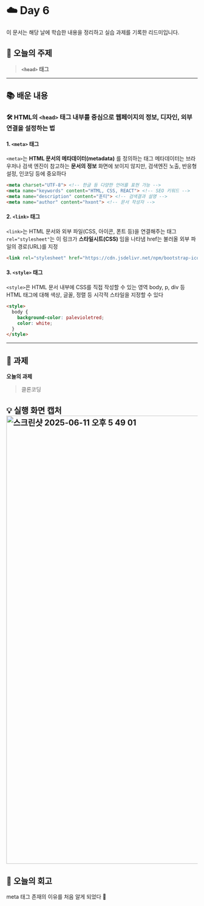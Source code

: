 # ☁️ Day 6
이 문서는 해당 날에 학습한 내용을 정리하고 실습 과제를 기록한 리드미입니다.

## 🔖 오늘의 주제
> **`<head>` 태그**

---

## 📚 배운 내용

### 🛠 HTML의 `<head>` 태그 내부를 중심으로 웹페이지의 정보, 디자인, 외부 연결을 설정하는 법

#### 1. `<meta>` 태그
`<meta>`는 **HTML 문서의 메타데이터(metadata)** 를 정의하는 태그
메타데이터는 브라우저나 검색 엔진이 참고하는 **문서의 정보**
화면에 보이지 않지만, 검색엔진 노출, 반응형 설정, 인코딩 등에 중요하다

```html
<meta charset="UTF-8"> <!-- 한글 등 다양한 언어를 표현 가능 -->
<meta name="keywords" content="HTML, CSS, REACT"> <!-- SEO 키워드 -->
<meta name="description" content="훈티"> <!-- 검색결과 설명 -->
<meta name="author" content="hxont"> <!-- 문서 작성자 -->
```

#### 2. `<link>` 태그
`<link>`는 HTML 문서와 외부 파일(CSS, 아이콘, 폰트 등)을 연결해주는 태그
`rel="stylesheet"`는 이 링크가 **스타일시트(CSS)** 임을 나타냄 href는 불러올 외부 파일의 경로(URL)를 지정

```html
<link rel="stylesheet" href="https://cdn.jsdelivr.net/npm/bootstrap-icons@1.13.1/font/bootstrap-icons.min.css">
```

#### 3. `<style>` 태그
`<style>`은 HTML 문서 내부에 CSS를 직접 작성할 수 있는 영역
body, p, div 등 HTML 태그에 대해 색상, 글꼴, 정렬 등 시각적 스타일을 지정할 수 있다
```html
<style>
  body {
    background-color: palevioletred;
    color: white;
  }
</style>
```

---

## 📝 과제

**오늘의 과제**
> 클론코딩

💡 **실행 화면 캡처**   
<img width="1180" alt="스크린샷 2025-06-11 오후 5 49 01" src="https://github.com/user-attachments/assets/2a6e72d0-faff-474f-8e4e-cc6f01c389a5" />
---

## 💭 오늘의 회고
meta 태그 존재의 이유를 처음 알게 되었다 🐰
